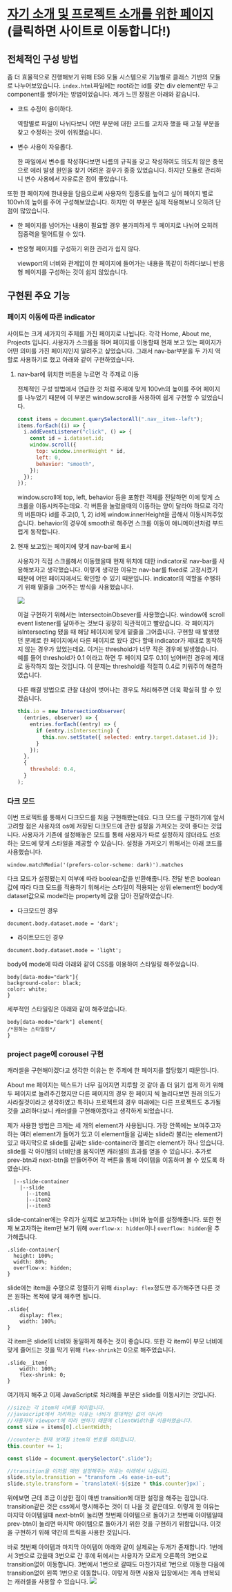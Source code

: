 # [자기 소개 및 프로젝트 소개를 위한 페이지](https://since-1994.github.io/portfolio/) (클릭하면 사이트로 이동합니다!)

## 전체적인 구성 방법

좀 더 효율적으로 진행해보기 위해 ES6 모듈 시스템으로 기능별로 클래스 기반의 모듈로 나누어보았습니다.
`index.html`파일에는 root라는 id를 갖는 div element만 두고 component를 쌓아가는 방법이었습니다. 제가 느낀 장점은 아래와 같습니다.

- 코드 수정이 용이하다.

  역할별로 파일이 나뉘다보니 어떤 부분에 대한 코드를 고치자 했을 때 고칠 부분을 찾고 수정하는 것이 쉬워졌습니다.

- 변수 사용이 자유롭다.

  한 파일에서 변수를 작성하다보면 나름의 규칙을 갖고 작성하여도 의도치 않은 중복으로 에러 발생 원인을 찾기 어려운 경우가 종종 있었습니다. 하지만 모듈로 관리하니 변수 사용에서 자유로운 점이 좋았습니다.

또한 한 페이지에 한내용을 담음으로써 사용자의 집중도를 높이고 싶어 페이지 별로 100vh의 높이를 주어 구성해보았습니다. 하지만 이 부분은 실제 적용해보니 오히려 단점이 많았습니다.

- 한 페이지를 넘어가는 내용이 필요할 경우 불가피하게 두 페이지로 나뉘어 오히려 집중력을 떨어트릴 수 있다.
- 반응형 페이지를 구성하기 위한 관리가 쉽지 않다.

  viewport의 너비와 관계없이 한 페이지에 들어가는 내용을 똑같이 하려다보니 반응형 페이지를 구성하는 것이 쉽지 않았습니다.

## 구현된 주요 기능

### 페이지 이동에 따른 indicator

사이트는 크게 세가지의 주제를 가진 페이지로 나뉩니다. 각각 Home, About me, Projects 입니다. 사용자가 스크롤을 하며 페이지를 이동할때 현재 보고 있는 페이지가 어떤 의미를 가진 페이지인지 알려주고 싶었습니다. 그래서 nav-bar부분을 두 가지 역할로 사용하기로 했고 아래와 같이 구현하였습니다.

1. nav-bar에 위치한 버튼을 누르면 각 주제로 이동

   전체적인 구성 방법에서 언급한 것 처럼 주제에 맞게 100vh의 높이를 주어 페이지를 나누었기 때문에 이 부분은 window.scroll을 사용하여 쉽게 구현할 수 있었습니다.

   ```javascript
   const items = document.querySelectorAll(".nav__item--left");
   items.forEach((i) => {
     i.addEventListener("click", () => {
       const id = i.dataset.id;
       window.scroll({
         top: window.innerHeight * id,
         left: 0,
         behavior: "smooth",
       });
     });
   });
   ```

   window.scroll에 top, left, behavior 등을 포함한 객체를 전달하면 이에 맞게 스크롤을 이동시켜주는데요. 각 버튼을 눌렀을때의 이동하는 양이 달라야 하므로 각각의 버튼마다 id를 주고(0, 1, 2) id에 window.innerHeight을 곱해서 이동시켜주었습니다. behavior의 경우에 smooth로 해주면 스크롤 이동이 애니메이션처럼 부드럽게 동작합니다.

2. 현재 보고있는 페이지에 맞게 nav-bar에 표시

   사용자가 직접 스크롤해서 이동했을때 현재 위치에 대한 indicator로 nav-bar를 사용해보자고 생각했습니다. 이렇게 생각한 이유는 nav-bar를 fixed로 고정시켰기 때문에 어떤 페이지에서도 확인할 수 있기 때문입니다. indicator의 역할을 수행하기 위해 밑줄을 그어주는 방식을 사용했습니다.

   <img src="./src/assets/nav-bar1.png" >

   이걸 구현하기 위해서는 IntersectoinObsever를 사용했습니다. window에 scroll event listener를 달아주는 것보다 굉장히 직관적이고 빨랐습니다. 각 페이지가 isIntersecting 됐을 때 해당 페이지에 맞게 밑줄을 그어줍니다. 구현할 때 발생했던 문제로 한 페이지에서 다른 페이지로 왔다 갔다 할때 indicator가 제대로 동작하지 않는 경우가 있었는데요. 이거는 threshold가 너무 작은 경우에 발생했습니다. 예를 들어 threshold가 0.1 이라고 하면 두 페이지 모두 0.1이 넘어버린 경우에 제대로 동작하지 않는 것입니다. 이 문제는 threshold를 적절히 0.4로 키워주어 해결하였습니다.

   다른 해결 방법으로 관찰 대상이 벗어나는 경우도 처리해주면 더욱 확실히 할 수 있겠습니다.

   ```javascript
   this.io = new IntersectionObserver(
     (entries, observer) => {
       entries.forEach((entry) => {
         if (entry.isIntersecting) {
           this.nav.setState({ selected: entry.target.dataset.id });
         }
       });
     },
     {
       threshold: 0.4,
     }
   );
   ```

### 다크 모드

이번 프로젝트를 통해서 다크모드를 처음 구현해봤는데요. 다크 모드를 구현하기에 앞서 고려할 점은 사용자의 os에 저장된 다크모드에 관한 설정을 가져오는 것이 좋다는 것입니다. 사용자가 기존에 설정해놓은 모드를 통해 사용자가 따로 설정하지 않더라도 선호하는 모드에 맞게 스타일을 제공할 수 있습니다. 설정을 가져오기 위해서는 아래 코드를 사용했습니다.

`window.matchMedia('(prefers-color-scheme: dark)').matches`

다크 모드가 설정됐는지 여부에 따라 boolean값을 반환해줍니다. 전달 받은 boolean값에 따라 다크 모드를 적용하기 위해서는 스타일이 적용되는 상위 element인 body에 dataset값으로 mode라는 property에 값을 담아 전달하였습니다.

- 다크모드인 경우

`document.body.dataset.mode = 'dark';`

- 라이트모드인 경우

`document.body.dataset.mode = 'light';`

body에 mode에 따라 아래와 같이 CSS를 이용하여 스타일링 해주었습니다.

```
body[data-mode="dark"]{
background-color: black;
color: white;
}
```

세부적인 스타일링은 아래와 같이 해주었습니다.

```
body[data-mode="dark"] element{
/*원하는 스타일링*/
}
```

### project page에 corousel 구현

캐러셀을 구현해야겠다고 생각한 이유는 한 주제에 한 페이지를 할당했기 떄문입니다.

About me 페이지는 텍스트가 너무 길어지면 지루할 것 같아 좀 더 읽기 쉽게 하기 위해 두 페이지로 늘려주긴했지만 다른 페이지의 경우 한 페이지 씩 늘리다보면 원래 의도가 사라질것이라고 생각하였고 특히나 프로젝트의 경우 미래에는 다른 프로젝트도 추가될 것을 고려하다보니 캐러셀을 구현해야겠다고 생각하게 되었습니다.

제가 사용한 방법은 크게는 세 개의 element가 사용됩니다. 가장 안쪽에는 보여주고자 하는 여러 element가 들어가 있고 이 element들을 감싸는 slide라 불리는 element가 있고 마지막으로 slide를 감싸는 slide-container라 불리는 element가 하나 있습니다. slide를 각 아이템의 너비만큼 움직이면 캐러셀의 효과를 얻을 수 있습니다. 추가로 prev-btn과 next-btn을 만들어주어 각 버튼을 통해 아이템을 이동하며 볼 수 있도록 하였습니다.

```
  |--slide-container
    |--slide
      |--item1
      |--item2
      |--item3
```

slide-container에는 우리가 실제로 보고자하는 너비와 높이를 설정해줍니다. 또한 현재 보고자하는 item만 보기 위해 `overflow-x: hidden`이나 `overflow: hidden`을 추가해줍니다.

```
.slide-container{
  height: 100%;
  width: 80%;
  overflow-x: hidden;
}
```

slide에는 item을 수평으로 정렬하기 위해 `display: flex`정도만 추가해주면 다른 것은 원하는 목적에 맞게 해주면 됩니다.

```
.slide{
    display: flex;
    width: 100%;
}
```

각 item은 slide의 너비와 동일하게 해주는 것이 좋습니다. 또한 각 item이 부모 너비에 맞게 줄어드는 것을 막기 위해 `flex-shrink`는 0으로 해주었습니다.

```
.slide__item{
    width: 100%;
    flex-shrink: 0;
}
```

여기까지 해주고 이제 JavaScript로 처리해줄 부분은 slide를 이동시키는 것입니다.

```javascript
//size는 각 item의 너비를 의미합니다.
//javascript에서 처리하는 이유는 너비가 절대적인 값이 아니라
//사용자의 viewport에 따라 변하기 때문에 clientWidth를 이용하였습니다.
const size = items[0].clientWidth;

//counter는 현재 보여질 item의 번호를 의미합니다.
this.counter += 1;

const slide = document.querySelector(".slide");

//transition을 이처럼 매번 설정해주는 이유는 아래에서 나옵니다.
slide.style.transition = "transform .4s ease-in-out";
slide.style.transform = `translateX(-${size * this.counter}px)`;
```

위에보면 근데 조금 이상한 점이 매번 transition에 대한 설정을 해주는 점입니다. transition같은 것은 css에서 명시해주는 것이 더 나을 것 같은데요. 이렇게 한 이유는 마지막 아이템일때 next-btn이 눌리면 첫번째 아이템으로 돌아가고 첫번째 아이템일때 prev-btn이 눌리면 마지막 아이템으로 돌아가기 위한 것을 구현하기 위함입니다. 이것을 구현하기 위해 약간의 트릭을 사용한 것입니다.

바로 첫번째 아이템과 마지막 아이템이 아래와 같이 실제로는 두개가 존재합니다. 1번에서 3번으로 갔을때 3번으로 간 후에 뒤에서는 사용자가 모르게 오른쪽의 3번으로 transition없이 이동합니다. 3번에서 1번으로 갈때도 마찬가지로 1번으로 이동한 다음에 transition없이 왼쪽 1번으로 이동합니다. 이렇게 하면 사용자 입장에서는 계속 반복되는 캐러셀을 사용할 수 있습니다.
<img src="./src/assets/project2.png">
